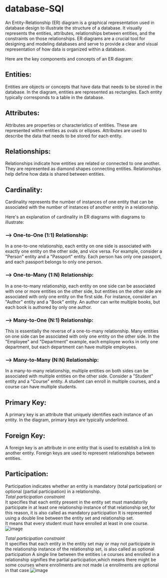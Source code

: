 # database-SQl

An Entity-Relationship (ER) diagram is a graphical representation used in database design to illustrate the structure of a database. It visually represents the entities, attributes, relationships between entities, and the constraints on those relationships. ER diagrams are a crucial tool for designing and modeling databases and serve to provide a clear and visual representation of how data is organized within a database.

Here are the key components and concepts of an ER diagram:

## Entities: 
Entities are objects or concepts that have data that needs to be stored in the database. In the diagram, entities are represented as rectangles. Each entity typically corresponds to a table in the database.

## Attributes: 
Attributes are properties or characteristics of entities. These are represented within entities as ovals or ellipses. Attributes are used to describe the data that needs to be stored for each entity.

## Relationships: 
Relationships indicate how entities are related or connected to one another. They are represented as diamond shapes connecting entities. Relationships help define how data is shared between entities.

## Cardinality: 
Cardinality represents the number of instances of one entity that can be associated with the number of instances of another entity in a relationship.

Here's an explanation of cardinality in ER diagrams with diagrams to illustrate: 

### --> One-to-One (1:1) Relationship:

In a one-to-one relationship, each entity on one side is associated with exactly one entity on the other side, and vice versa.
For example, consider a "Person" entity and a "Passport" entity. Each person has only one passport, and each passport belongs to only one person.

### --> One-to-Many (1:N) Relationship:

In a one-to-many relationship, each entity on one side can be associated with one or more entities on the other side, but entities on the other side are associated with only one entity on the first side.
For instance, consider an "Author" entity and a "Book" entity. An author can write multiple books, but each book is authored by only one author.

### --> Many-to-One (N:1) Relationship:

This is essentially the reverse of a one-to-many relationship. Many entities on one side can be associated with only one entity on the other side.
In the "Employee" and "Department" example, each employee works in only one department, but each department can have multiple employees.

### --> Many-to-Many (N:N) Relationship:

In a many-to-many relationship, multiple entities on both sides can be associated with multiple entities on the other side.
Consider a "Student" entity and a "Course" entity. A student can enroll in multiple courses, and a course can have multiple students.

## Primary Key: 
A primary key is an attribute that uniquely identifies each instance of an entity. In the diagram, primary keys are typically underlined.

## Foreign Key: 
A foreign key is an attribute in one entity that is used to establish a link to another entity. Foreign keys are used to represent relationships between entities.

## Participation: 
Participation indicates whether an entity is mandatory (total participation) or optional (partial participation) in a relationship.  
*Total participation constraint*  
It specifies that each entity present in the entity set must mandatorily participate in at least one relationship instance of that relationship set,for this reason, it is also called as mandatory participation
It is represented using a double line between the entity set and relationship set.  
It means that every student must have enrolled at least in one course.
![image](https://github.com/mishramurli464/database-SQL-/assets/128781536/57a341ce-20fd-474b-abc3-7e4f70fd2298)   

*Total participation constraint*   
It specifies that each entity in the entity set may or may not participate in the relationship instance of the relationship set, is also called as optional participation 
A single line between the entities i.e courses and enrolled in a relationship signifies the partial participation,which means there might be some courses where enrollments are not made i.e enrollments are optional in that case
![image](https://github.com/mishramurli464/database-SQL-/assets/128781536/5a686f76-5431-4ab9-8a18-279e10204143)




